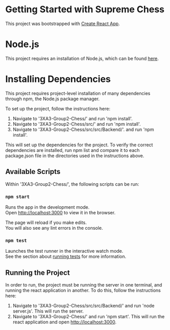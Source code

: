 # Getting Started with Supreme Chess

This project was bootstrapped with [Create React App](https://github.com/facebook/create-react-app).

# Node.js

This project requires an installation of Node.js, which can be found [here](https://nodejs.org/en/download/).

# Installing Dependencies

This project requires project-level installation of many dependencies through npm, the Node.js package manager.

To set up the project, follow the instructions here:
1. Navigate to '3XA3-Group2-Chess/' and run 'npm install'.
2. Navigate to '3XA3-Group2-Chess/src/' and run 'npm install'.
3. Navigate to '3XA3-Group2-Chess/src/src/Backend/'. and run 'npm install'.

This will set up the dependencies for the project. To verify the correct dependencies are installed, run npm list and compare it to each package.json file in the directories used in the instructions above.

## Available Scripts

Within '3XA3-Group2-Chess/', the following scripts can be run:

### `npm start`

Runs the app in the development mode.\
Open [http://localhost:3000](http://localhost:3000) to view it in the browser.

The page will reload if you make edits.\
You will also see any lint errors in the console.

### `npm test`

Launches the test runner in the interactive watch mode.\
See the section about [running tests](https://facebook.github.io/create-react-app/docs/running-tests) for more information.

## Running the Project

In order to run, the project must be running the server in one terminal, and running the react application in another. To do this, follow the instructions here:

1. Navigate to '3XA3-Group2-Chess/src/src/Backend/' and run 'node server.js'. This will run the server.
2. Navigate to '3XA3-Group2-Chess/' and run 'npm start'. This will run the react application and open [http://localhost:3000](http://localhost:3000).